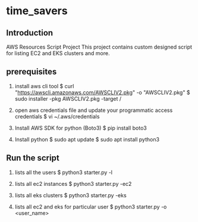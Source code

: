# time_savers
## Introduction 
AWS Resources Script Project 
This project contains custom designed script for listing EC2 and EKS clusters and more. 

## prerequisites
1. install aws cli tool
$ curl "https://awscli.amazonaws.com/AWSCLIV2.pkg" -o "AWSCLIV2.pkg"
$ sudo installer -pkg AWSCLIV2.pkg -target /

2. open aws credentials file and update your programmatic access credentials
$ vi ~/.aws/credentials

3. Install AWS SDK for python (Boto3)
$ pip install boto3

4. Install python 
$ sudo apt update
$ sudo apt install python3

## Run the script

1. lists all the users
$ python3 starter.py -l 

2. lists all ec2 instances
$ python3 starter.py -ec2

3. lists all eks clusters
$ python3 starter.py -eks

4. lists all ec2 and eks for particular user
$ python3 starter.py -o <user_name>

